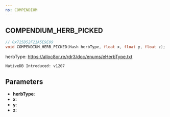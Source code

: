 ```yaml
---
ns: COMPENDIUM
---
```

## COMPENDIUM_HERB_PICKED

```c
// 0x725D52F21A5E9E09
void COMPENDIUM_HERB_PICKED(Hash herbType, float x, float y, float z);
```

herbType: https://alloc8or.re/rdr3/doc/enums/eHerbType.txt

```
NativeDB Introduced: v1207
```

## Parameters
* **herbType**:
* **x**:
* **y**:
* **z**:
